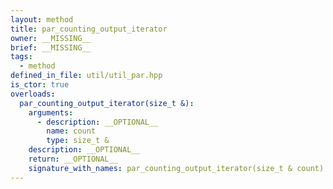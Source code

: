 ```yaml
---
layout: method
title: par_counting_output_iterator
owner: __MISSING__
brief: __MISSING__
tags:
  - method
defined_in_file: util/util_par.hpp
is_ctor: true
overloads:
  par_counting_output_iterator(size_t &):
    arguments:
      - description: __OPTIONAL__
        name: count
        type: size_t &
    description: __OPTIONAL__
    return: __OPTIONAL__
    signature_with_names: par_counting_output_iterator(size_t & count)
---
```


